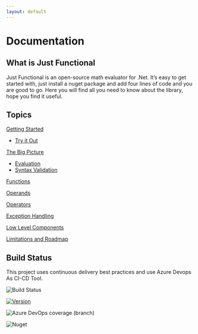 ```yaml
---
layout: default
---
```


# Documentation

## What is Just Functional

Just Functional is an open-source math evaluator for .Net. It’s easy to get started with, just install a nuget package and add four lines of code and you are good to go. Here you will find all you need to know about the library, hope you find it useful.

## Topics

[Getting Started](pages/getting-started.html)

- [Try it Out](pages/try-it-out.html)

[The Big Picture](pages/the-big-picture.html)  

- [Evaluation](pages/evaluation.html)
- [Syntax Validation](pages/syntax-validation.html)

[Functions](pages/functions.html)

[Operands](pages/operands.html)

[Operators](pages/operators.html)

[Exception Handling](pages/exception-handling.html)

[Low Level Components](pages/low-level-components.html)

[Limitations and Roadmap](pages/limitations-and-roadmap.html)

## Build Status

This project uses continuous delivery best practices and use Azure Devops As CI-CD Tool.

![Build Status](https://dev.azure.com/SimpleSolutionsSoft/JustFunctional/_apis/build/status/Just%20Functional%20-%20GitHub?branchName=main)

[![Version](https://img.shields.io/nuget/v/JustFunctional.Core?style=flat-square)](https://www.nuget.org/packages/JustFunctional.Core/)

![Azure DevOps coverage (branch)](https://img.shields.io/azure-devops/coverage/SimpleSolutionsSoft/JustFunctional/5/main?style=flat-square)

![Nuget](https://img.shields.io/nuget/dt/JustFunctional.Core?style=flat-square)
